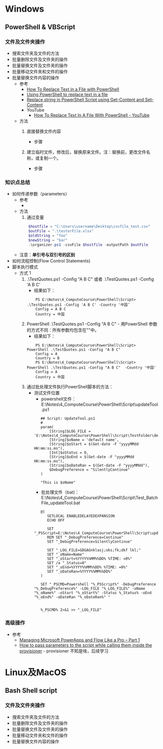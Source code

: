 # Windows
## PowerShell & VBScript
### 文件及文件夹操作
   * 搜索文件夹及文件的方法
   * 批量删除文件及文件夹的操作
   * 批量替换文件及文件夹的操作
   * 批量移动文件夹和文件的操作
   * 批量替换文件内容的操作
      + 参考
         - [How To Replace Text in a File with PowerShell](https://mcpmag.com/articles/2018/08/08/replace-text-with-powershell.aspx)<br>
         - [Using PowerShell to replace text in a file](https://adamtheautomator.com/powershell-replace-text-in-file/)<br>
         - [Replace string in PowerShell Script using Get-Content and Set-Content](https://social.technet.microsoft.com/Forums/windowsserver/en-US/db2b9342-70b0-4577-b87c-d666f2b40c35/replace-string-in-powershell-script-using-getcontent-and-setcontent?forum=winserverpowershell)<br>
         - YouTube
            * [How To Replace Text In A File With PowerShell - YouTube](https://www.youtube.com/watch?v=VbtTCLFjr7w)<br>
      + 方法
         1. 直接替换文件内容
            - 步骤
            
         2. 建立临时文件，修改后，替换原来文件。注：替换前，更改文件名称，或复制一个。
            - 步骤
### 知识点总结
   * 如何传递参数（parameters）
      + 参考
         - []()<br>
      + 方法
         1. 通过变量
         ```powershell
             $hostfile = "C:\Users\username\Desktop\csvfile_test.csv"
             $outFile = ".\testerFile.xlsx"
             $oldString = "foo"
             $newString = "bar"
             .\organizer.ps1 -csvFile $hostfile -outputPath $outFile
         ```
      + 注意：**单引号与双引号的区别**
   * 如何流程控制(Flow Control Statements)
   * 脚本执行模式
      + 方式 1
         1. .\TestQuotes.ps1 -Config "A B C" 或者  .\TestQuotes.ps1 -Config 'A B C'
            - 结果如下：
            ```shell
                PS E:\Notes\4_ComputeCourse\PowerShell\Script>  .\TestQuotes.ps1 -Config 'A B C' -Country '中国’
                Config = A B C
                Country = 中国
            ```
         2. PowerShell .\TestQuotes.ps1 -Config "A B C" - 用PowerShell 参数的方式不同：所有参数均包含在""中。 
            - 结果如下：
            ```shell
                PS E:\Notes\4_ComputeCourse\PowerShell\Script> PowerShell .\TestQuotes.ps1 -Config "A B C"
                Config = A
                Country = B
                PS E:\Notes\4_ComputeCourse\PowerShell\Script> PowerShell .\TestQuotes.ps1 -Config "A B C"  -Country '中国'
                Config = A
                Country = 中国
            ```
         3. 通过批处理文件执行PowerShell脚本的方法：
            - 测试文件位置
               * powershell文件：E:\Notes\4_ComputeCourse\PowerShell\Script\updateTool.ps1
               ```shell
                  ## Script: UpdateTool.ps1
                  # 
                  param(
                      [String]$LOG_FILE = 'E:\Notes\4_ComputeCourse\PowerShell\Script\TestFolder\default.log',
                      [String]$oName = 'default name',
                      [String]$oStart = $(Get-date -F "yyyyMMdd HH:mm:ss.ms"),
                      [Int]$oStatus = 0,
                      [String]$oEnd = $(Get-date -F "yyyyMMdd HH:mm:ss.ms"),
                      [String]$oDateRan = $(Get-date -F "yyyyMMdd"),
                      $DebugPreference = "SilentlyContinue"
                  )

                  "This is $oName"
               ```
               * 批处理文件（bat)：E:\Notes\4_ComputeCourse\PowerShell\Script\Test_BatchFile_updateTool.bat
               ```vbscript
                  @(
                     SETLOCAL ENABLEDELAYEDEXPANSION
                     ECHO OFF

                     SET "_PSScript=E:\Notes\4_ComputeCourse\PowerShell\Script\updateTool.ps1"
                     REM SET "_DebugPreference=Continue"
                     SET "_DebugPreference=SilentlyContinue"

                     SET "_LOG_FILE=GDGAGnklasj;oks;fk;dkf lkl;"
                     SET "_oName=Name"
                     SET "_oStart=%YYYY%%MM%%DD% %TIME: =0%"
                     SET /a "_Status=0"
                     SET "_oEnd=%YYYY%%MM%%DD% %TIME: =0%" 
                     SET "_oDateRan=%YYYY%%MM%%DD%"
                  )

                  SET "_PSCMD=Powershell "%_PSScript%" -DebugPreference "%_DebugPreference%" -LOG_FILE "%_LOG_FILE%" -oName "%_oName%" -oStart "%_oStart%" -Status %_Status% -oEnd "%_oEnd%" -oDateRan "%_oDateRan%" "


                  %_PSCMD% 2>&1 >> "_LOG_FILE"
               ```
### 高级操作
   * 参考
      + [Managing Microsoft PowerApps and Flow Like a Pro – Part 1](https://www.syskit.com/blog/managing-microsoft-powerapps-and-flow-like-a-pro-pt1/)<br>
      + [How to pass parameters to the script while calling them inside the provisioner](https://stackoverflow.com/questions/54587146/how-to-pass-parameters-to-the-script-while-calling-them-inside-the-provisioner) - provisioner 不知是啥，后续学习<br>
# Linux及MacOS
## Bash Shell script
### 文件及文件夹操作
   * 搜索文件夹及文件的方法
   * 批量删除文件及文件夹的操作
   * 批量替换文件及文件夹的操作
   * 批量移动文件夹和文件的操作
   * 批量替换文件内容的操作
